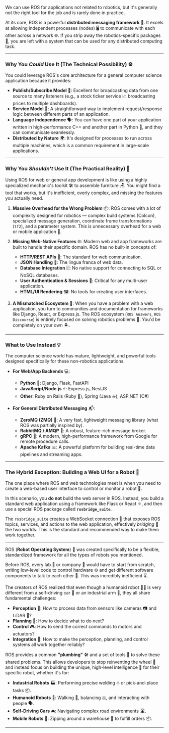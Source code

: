 
We can use ROS for applications not related to robotics, but it's generally not the right tool for the job and is rarely done in practice.

At its core, ROS is a powerful **distributed messaging framework** 📡. It excels at allowing independent processes (nodes) 🖥️ to communicate with each other across a network 🌐. If you strip away the robotics-specific packages 🤖, you are left with a system that can be used for any distributed computing task.

---

### Why You *Could* Use It (The Technical Possibility) ⚙️

You could leverage ROS's core architecture for a general computer science application because it provides:

* **Publish/Subscribe Model** 📢: Excellent for broadcasting data from one source to many listeners (e.g., a stock ticker service 📈 broadcasting prices to multiple dashboards).
* **Service Model** 🔄: A straightforward way to implement request/response logic between different parts of an application.
* **Language Independence** 🗣️: You can have one part of your application written in high-performance C++ and another part in Python 🐍, and they can communicate seamlessly.
* **Distributed by Nature** 🌍: It's designed for processes to run across multiple machines, which is a common requirement in large-scale applications.

---

### Why You *Shouldn't* Use It (The Practical Reality) 🚫

Using ROS for web or general app development is like using a highly specialized mechanic's toolkit 🛠️ to assemble furniture 🪑. You might find a tool that works, but it's inefficient, overly complex, and missing the features you actually need.

1. **Massive Overhead for the Wrong Problem** 📦: ROS comes with a lot of complexity designed for robotics — complex build systems (Colcon), specialized message generation, coordinate frame transformations (`tf2`), and a parameter system. This is unnecessary overhead for a web or mobile application 📱.

2. **Missing Web-Native Features** 🌐: Modern web and app frameworks are built to handle their specific domain. ROS has no built-in concepts of:

   * **HTTP/REST APIs** 🔗: The standard for web communication.
   * **JSON Handling** 📄: The lingua franca of web data.
   * **Database Integration** 🗄️: No native support for connecting to SQL or NoSQL databases.
   * **User Authentication & Sessions** 🔑: Critical for any multi-user application.
   * **HTML/UI Rendering** 🖼️: No tools for creating user interfaces.

3. **A Mismatched Ecosystem** 🌱: When you have a problem with a web application, you turn to communities and documentation for frameworks like Django, React, or Express.js. The ROS ecosystem (`ROS Answers`, `ROS Discourse`) is entirely focused on solving robotics problems 🤖. You'd be completely on your own 🏝️.

---

### What to Use Instead 💡

The computer science world has mature, lightweight, and powerful tools designed specifically for these non-robotics applications.

* **For Web/App Backends** 💻:

  * **Python** 🐍: Django, Flask, FastAPI
  * **JavaScript/Node.js** ⚡: Express.js, NestJS
  * **Other**: Ruby on Rails (Ruby 💎), Spring (Java ☕), ASP.NET (C#)

* **For General Distributed Messaging** 📬:

  * **ZeroMQ (ZMQ)** 🚀: A very fast, lightweight messaging library (what ROS was partially inspired by).
  * **RabbitMQ / AMQP** 🐇: A robust, feature-rich message broker.
  * **gRPC** 🔌: A modern, high-performance framework from Google for remote procedure calls.
  * **Apache Kafka** 📊: A powerful platform for building real-time data pipelines and streaming apps.

---

### The Hybrid Exception: Building a Web UI for a Robot 🤝

The one place where ROS and web technologies meet is when you need to create a web-based user interface to control or monitor a robot 🤖.

In this scenario, you **do not** build the web server in ROS. Instead, you build a standard web application using a framework like Flask or React ⚛️, and then use a special ROS package called **`rosbridge_suite`**.

The `rosbridge_suite` creates a WebSocket connection 🔌 that exposes ROS topics, services, and actions to the web application, effectively *bridging* 🌉 the two worlds. This is the standard and recommended way to make them work together.  


---

ROS (**Robot Operating System**) 🤖 was created specifically to be a flexible, standardized framework for all the types of robots you mentioned.

Before ROS, every lab 🧪 or company 🏢 would have to start from scratch, writing low-level code to control hardware ⚙️ and get different software components to talk to each other 🔗. This was incredibly inefficient ⏳.

The creators of ROS realized that even though a humanoid robot 🧍‍♂️ is very different from a self-driving car 🚗 or an industrial arm 🦾, they all share fundamental challenges:

* **Perception** 👀: How to process data from sensors like cameras 📷 and LiDAR 📡?
* **Planning** 🧠: How to decide what to do next?
* **Control** 🎮: How to send the correct commands to motors and actuators?
* **Integration** 🔄: How to make the perception, planning, and control systems all work together reliably?

ROS provides a common **"plumbing"** 🛠️ and a set of tools 🧰 to solve these shared problems. This allows developers to stop reinventing the wheel 🔄 and instead focus on building the unique, high-level intelligence 🧩 for their specific robot, whether it's for:

* **Industrial Robots** 🏭: Performing precise welding 🔥 or pick-and-place tasks 📦.
* **Humanoid Robots** 🧍: Walking 🚶, balancing ⚖️, and interacting with people 🗣️.
* **Self-Driving Cars** 🚘: Navigating complex road environments 🛣️.
* **Mobile Robots** 🤖: Zipping around a warehouse 🏬 to fulfill orders 📦.

---


